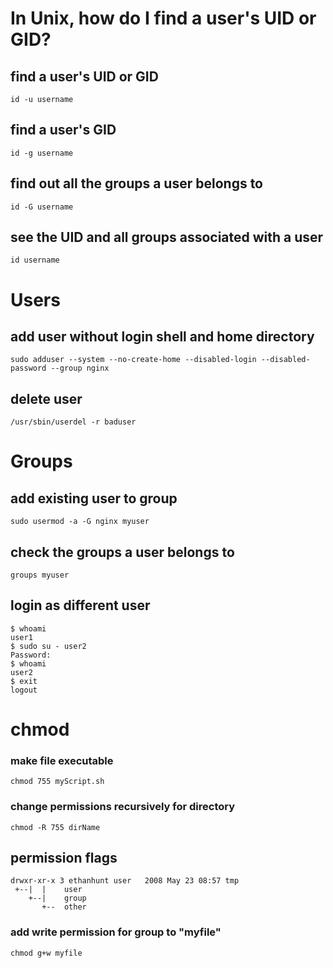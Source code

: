 # In Unix, how do I find a user's UID or GID?

## find a user's UID or GID

    id -u username

## find a user's GID

    id -g username

## find out all the groups a user belongs to

    id -G username

## see the UID and all groups associated with a user

    id username

# Users

## add user without login shell and home directory

    sudo adduser --system --no-create-home --disabled-login --disabled-password --group nginx

## delete user

    /usr/sbin/userdel -r baduser

# Groups

## add existing user to group

    sudo usermod -a -G nginx myuser

## check the groups a user belongs to

    groups myuser

## login as different user

    $ whoami
    user1
    $ sudo su - user2
    Password:
    $ whoami
    user2
    $ exit
    logout


# chmod

### make file executable

    chmod 755 myScript.sh

### change permissions recursively for directory

    chmod -R 755 dirName

## permission flags

    drwxr-xr-x 3 ethanhunt user   2008 May 23 08:57 tmp
     +--|  |    user
        +--|    group
           +--  other

### add write permission for group to "myfile"

    chmod g+w myfile




